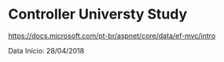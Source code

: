 ﻿# Controller Universty Study

https://docs.microsoft.com/pt-br/aspnet/core/data/ef-mvc/intro

Data Início: 28/04/2018
